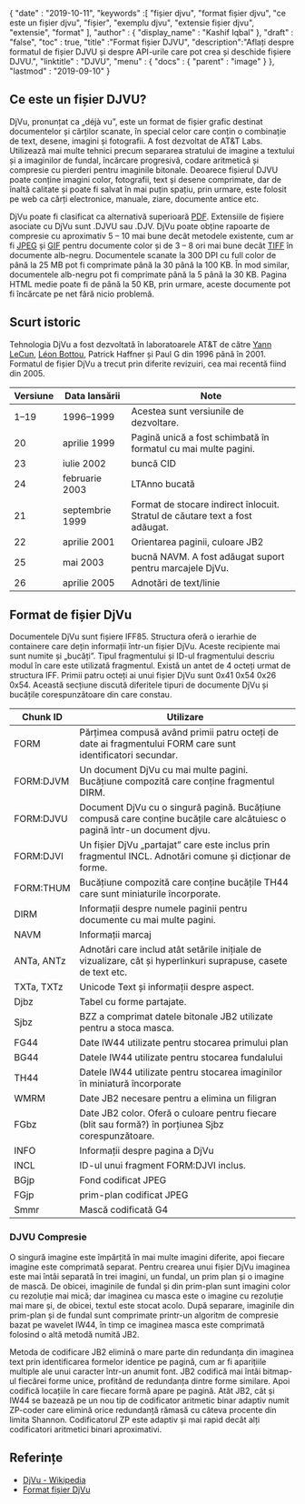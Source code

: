 {
  "date" : "2019-10-11",
  "keywords" :[ "fișier djvu", "format fișier djvu", "ce este un fișier djvu", "fișier", "exemplu djvu", "extensie fișier djvu", "extensie", "format" ],
  "author" : {
    "display_name" : "Kashif Iqbal"
},
  "draft" : "false",
  "toc" : true,
  "title" :"Format fișier DJVU",
  "description":"Aflați despre formatul de fișier DJVU și despre API-urile care pot crea și deschide fișiere DJVU.",
  "linktitle" : "DJVU",
  "menu" : {
    "docs" : {
      "parent" : "image"
}
},
  "lastmod" : "2019-09-10"
}

## Ce este un fișier DJVU?

DjVu, pronunțat ca „déjà vu”, este un format de fișier grafic destinat documentelor și cărților scanate, în special celor care conțin o combinație de text, desene, imagini și fotografii. A fost dezvoltat de AT&T Labs. Utilizează mai multe tehnici precum separarea stratului de imagine a textului și a imaginilor de fundal, încărcare progresivă, codare aritmetică și compresie cu pierderi pentru imaginile bitonale. Deoarece fișierul DJVU poate conține imagini color, fotografii, text și desene comprimate, dar de înaltă calitate și poate fi salvat în mai puțin spațiu, prin urmare, este folosit pe web ca cărți electronice, manuale, ziare, documente antice etc.

DjVu poate fi clasificat ca alternativă superioară [PDF](/ro/pdf/). Extensiile de fișiere asociate cu DjVu sunt .DJVU sau .DJV. DjVu poate obține rapoarte de compresie cu aproximativ 5 – 10 mai bune decât metodele existente, cum ar fi [JPEG](/ro/image/jpeg/) și [GIF](/ro/image/gif/) pentru documente color și de 3 – 8 ori mai bune decât [TIFF]( /image/tiff/) în documente alb-negru. Documentele scanate la 300 DPI cu full color de până la 25 MB pot fi comprimate până la 30 până la 100 KB. În mod similar, documentele alb-negru pot fi comprimate până la 5 până la 30 KB. Pagina HTML medie poate fi de până la 50 KB, prin urmare, aceste documente pot fi încărcate pe net fără nicio problemă.

## Scurt istoric ##

Tehnologia DjVu a fost dezvoltată în laboratoarele AT&T de către [Yann LeCun](https://en.wikipedia.org/wiki/Yann_LeCun), [Léon Bottou](https://en.wikipedia.org/wiki/L%C3%A9on_Bottou), Patrick Haffner și Paul G din 1996 până în 2001. Formatul de fișier DjVu a trecut prin diferite revizuiri, cea mai recentă fiind din 2005.


|Versiune|Data lansării|Note
---|---|---|
|1–19|1996–1999|Acestea sunt versiunile de dezvoltare.
|20|aprilie 1999|Pagină unică a fost schimbată în formatul cu mai multe pagini.
|23|iulie 2002|buncă CID
|24|februarie 2003|LTAnno bucată
|21|septembrie 1999|Format de stocare indirect înlocuit. Stratul de căutare text a fost adăugat.
|22|aprilie 2001|Orientarea paginii, culoare JB2
|25|mai 2003|bucnă NAVM. A fost adăugat suport pentru marcajele DjVu.
|26|aprilie 2005|Adnotări de text/linie

## Format de fișier DjVu ##

Documentele DjVu sunt fișiere IFF85. Structura oferă o ierarhie de containere care dețin informații într-un fișier DjVu. Aceste recipiente mai sunt numite și „bucăți”. Tipul fragmentului și ID-ul fragmentului descriu modul în care este utilizată fragmentul. Există un antet de 4 octeți urmat de structura IFF. Primii patru octeți ai unui fișier DjVu sunt 0x41 0x54 0x26 0x54. Această secțiune discută diferitele tipuri de documente DjVu și bucățile corespunzătoare din care constau.


|Chunk ID|Utilizare
---|---|
|FORM|Părțimea compusă având primii patru octeți de date ai fragmentului FORM care sunt identificatori secundar.
|FORM:DJVM|Un document DjVu cu mai multe pagini. Bucățiune compozită care conține fragmentul DIRM.
|FORM:DJVU|Document DjVu cu o singură pagină. Bucățiune compusă care conține bucățile care alcătuiesc o pagină într-un document djvu.
|FORM:DJVI|Un fișier DjVu „partajat” care este inclus prin fragmentul INCL. Adnotări comune și dicționar de forme.
|FORM:THUM|Bucățiune compozită care conține bucățile TH44 care sunt miniaturile încorporate.
|DIRM|Informații despre numele paginii pentru documente cu mai multe pagini.
|NAVM|Informații marcaj
|ANTa, ANTz|Adnotări care includ atât setările inițiale de vizualizare, cât și hyperlinkuri suprapuse, casete de text etc.
|TXTa, TXTz|Unicode Text și informații despre aspect.
|Djbz|Tabel cu forme partajate.
|Sjbz|BZZ a comprimat datele bitonale JB2 utilizate pentru a stoca masca.
|FG44|Date IW44 utilizate pentru stocarea primului plan
|BG44|Datele IW44 utilizate pentru stocarea fundalului
|TH44|Datele IW44 utilizate pentru stocarea imaginilor în miniatură încorporate
|WMRM|Date JB2 necesare pentru a elimina un filigran
|FGbz|Date JB2 color. Oferă o culoare pentru fiecare (blit sau formă?) în porțiunea Sjbz corespunzătoare.
|INFO|Informații despre pagina a DjVu
|INCL|ID-ul unui fragment FORM:DJVI inclus.
|BGjp|Fond codificat JPEG
|FGjp|prim-plan codificat JPEG
|Smmr|Mască codificată G4

### DJVU Compresie

O singură imagine este împărțită în mai multe imagini diferite, apoi fiecare imagine este comprimată separat. Pentru crearea unui fișier DjVu imaginea este mai întâi separată în trei imagini, un fundal, un prim plan și o imagine de mască. De obicei, imaginile de fundal și din prim-plan sunt imagini color cu rezoluție mai mică; dar imaginea cu masca este o imagine cu rezoluție mai mare și, de obicei, textul este stocat acolo. După separare, imaginile din prim-plan și de fundal sunt comprimate printr-un algoritm de compresie bazat pe wavelet IW44, în timp ce imaginea masca este comprimată folosind o altă metodă numită JB2.

Metoda de codificare JB2 elimină o mare parte din redundanța din imaginea text prin identificarea formelor identice pe pagină, cum ar fi aparițiile multiple ale unui caracter într-un anumit font. JB2 codifică mai întâi bitmap-ul fiecărei forme unice, profitând de redundanța dintre forme similare. Apoi codifică locațiile în care fiecare formă apare pe pagină. Atât JB2, cât și IW44 se bazează pe un nou tip de codificator aritmetic binar adaptiv numit ZP-coder care elimină orice redundanță rămasă cu câteva procente din limita Shannon. Codificatorul ZP este adaptiv și mai rapid decât alți codificatori aritmetici binari aproximativi.

## Referințe ##

* [DjVu - Wikipedia](https://en.wikipedia.org/wiki/DjVu)
* [Format fișier DjVu](https://www.cuminas.jp/docs/techinfo/DjVu3Spec.pdf)

